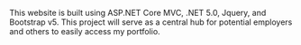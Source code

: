 This website is built using ASP.NET Core MVC, .NET 5.0, Jquery, and Bootstrap v5. This project will serve as a central hub for potential employers and others to easily access my portfolio.

